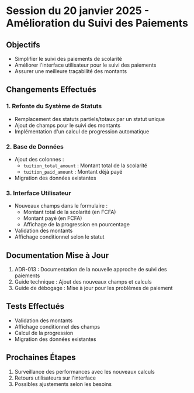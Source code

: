 # Session du 20 janvier 2025 - Amélioration du Suivi des Paiements

## Objectifs
- Simplifier le suivi des paiements de scolarité
- Améliorer l'interface utilisateur pour le suivi des paiements
- Assurer une meilleure traçabilité des montants

## Changements Effectués

### 1. Refonte du Système de Statuts
- Remplacement des statuts partiels/totaux par un statut unique
- Ajout de champs pour le suivi des montants
- Implémentation d'un calcul de progression automatique

### 2. Base de Données
- Ajout des colonnes :
  - `tuition_total_amount` : Montant total de la scolarité
  - `tuition_paid_amount` : Montant déjà payé
- Migration des données existantes

### 3. Interface Utilisateur
- Nouveaux champs dans le formulaire :
  - Montant total de la scolarité (en FCFA)
  - Montant payé (en FCFA)
  - Affichage de la progression en pourcentage
- Validation des montants
- Affichage conditionnel selon le statut

## Documentation Mise à Jour
1. ADR-013 : Documentation de la nouvelle approche de suivi des paiements
2. Guide technique : Ajout des nouveaux champs et calculs
3. Guide de débogage : Mise à jour pour les problèmes de paiement

## Tests Effectués
- Validation des montants
- Affichage conditionnel des champs
- Calcul de la progression
- Migration des données existantes

## Prochaines Étapes
1. Surveillance des performances avec les nouveaux calculs
2. Retours utilisateurs sur l'interface
3. Possibles ajustements selon les besoins
